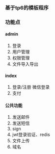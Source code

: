 ### 基于tp6的模板程序

### 功能点

#### admin

1. 登录
2. 用户管理
3. 权限管理
4. 文件导入导出

#### index

1. 登录/注册 微信登录
2. 支付

#### 公共功能

1. 发送邮件
2. 发送短信
3. sign
4. jwt登录验证、redis
5. 文件上传
6. 域名
